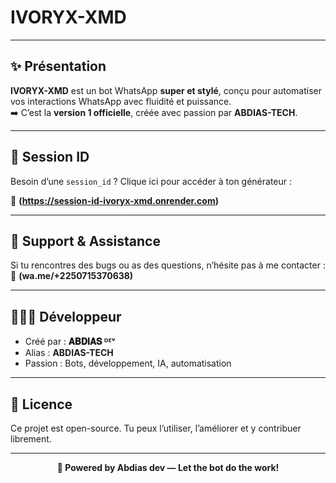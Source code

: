 # IVORYX-XMD
---

## ✨ Présentation

**IVORYX-XMD** est un bot WhatsApp **super et stylé**, conçu pour automatiser vos interactions WhatsApp avec fluidité et puissance.  
➡️ C’est la **version 1 officielle**, créée avec passion par **ABDIAS-TECH**.

---

## 🔗 Session ID

Besoin d’une `session_id` ? Clique ici pour accéder à ton générateur :

🔗 **(https://session-id-ivoryx-xmd.onrender.com)**

---

## 💬 Support & Assistance

Si tu rencontres des bugs ou as des questions, n’hésite pas à me contacter :  
📩 **(wa.me/+2250715370638)**

---

## 👨🏾‍💻 Développeur

- Créé par : **𝐀𝐁𝐃𝐈𝐀𝐒 ᴰᴱᵛ**
- Alias : **ABDIAS-TECH**
- Passion : Bots, développement, IA, automatisation

---

## 📝 Licence

Ce projet est open-source. Tu peux l’utiliser, l’améliorer et y contribuer librement.

---

<p align="center"><b>🚀 Powered by Abdias dev — Let the bot do the work!</b></p>
